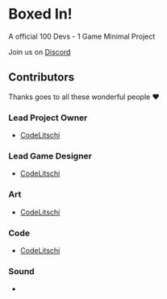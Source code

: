 # Boxed In!
A official 100 Devs - 1 Game Minimal Project

Join us on [Discord](https://discord.gg/UHN4AjMw4d)

## Contributors

Thanks goes to all these wonderful people :heart:

### Lead Project Owner

* [CodeLitschi](https://github.com/CodeLitschi)

### Lead Game Designer

* [CodeLitschi](https://github.com/CodeLitschi)

### Art

* [CodeLitschi](https://github.com/CodeLitschi)

### Code

* [CodeLitschi](https://github.com/CodeLitschi)


### Sound

* 
